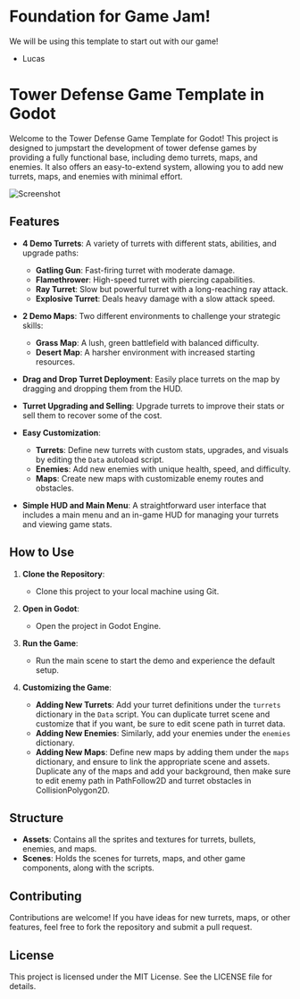 # Foundation for Game Jam!

We will be using this template to start out with our game!
- Lucas

# Tower Defense Game Template in Godot

Welcome to the Tower Defense Game Template for Godot! This project is designed to jumpstart the development of tower defense games by providing a fully functional base, including demo turrets, maps, and enemies. It also offers an easy-to-extend system, allowing you to add new turrets, maps, and enemies with minimal effort.

![Screenshot](/Assets/preview_stuff/screenshot.png?raw=true "Screenshot")

## Features

- **4 Demo Turrets**: A variety of turrets with different stats, abilities, and upgrade paths:
  - **Gatling Gun**: Fast-firing turret with moderate damage.
  - **Flamethrower**: High-speed turret with piercing capabilities.
  - **Ray Turret**: Slow but powerful turret with a long-reaching ray attack.
  - **Explosive Turret**: Deals heavy damage with a slow attack speed.

- **2 Demo Maps**: Two different environments to challenge your strategic skills:
  - **Grass Map**: A lush, green battlefield with balanced difficulty.
  - **Desert Map**: A harsher environment with increased starting resources.

- **Drag and Drop Turret Deployment**: Easily place turrets on the map by dragging and dropping them from the HUD.

- **Turret Upgrading and Selling**: Upgrade turrets to improve their stats or sell them to recover some of the cost.

- **Easy Customization**: 
  - **Turrets**: Define new turrets with custom stats, upgrades, and visuals by editing the `Data` autoload script.
  - **Enemies**: Add new enemies with unique health, speed, and difficulty.
  - **Maps**: Create new maps with customizable enemy routes and obstacles.

- **Simple HUD and Main Menu**: A straightforward user interface that includes a main menu and an in-game HUD for managing your turrets and viewing game stats.

## How to Use

1. **Clone the Repository**: 
   - Clone this project to your local machine using Git.

2. **Open in Godot**: 
   - Open the project in Godot Engine.

3. **Run the Game**: 
   - Run the main scene to start the demo and experience the default setup.

4. **Customizing the Game**:
   - **Adding New Turrets**: Add your turret definitions under the `turrets` dictionary in the `Data` script. You can duplicate turret scene and customize that if you want, be sure to edit scene path in turret data.
   - **Adding New Enemies**: Similarly, add your enemies under the `enemies` dictionary.
   - **Adding New Maps**: Define new maps by adding them under the `maps` dictionary, and ensure to link the appropriate scene and assets. Duplicate any of the maps and add your background, then make sure to edit enemy path in PathFollow2D and turret obstacles in CollisionPolygon2D.

## Structure

- **Assets**: Contains all the sprites and textures for turrets, bullets, enemies, and maps.
- **Scenes**: Holds the scenes for turrets, maps, and other game components, along with the scripts.

## Contributing

Contributions are welcome! If you have ideas for new turrets, maps, or other features, feel free to fork the repository and submit a pull request.

## License

This project is licensed under the MIT License. See the LICENSE file for details.
